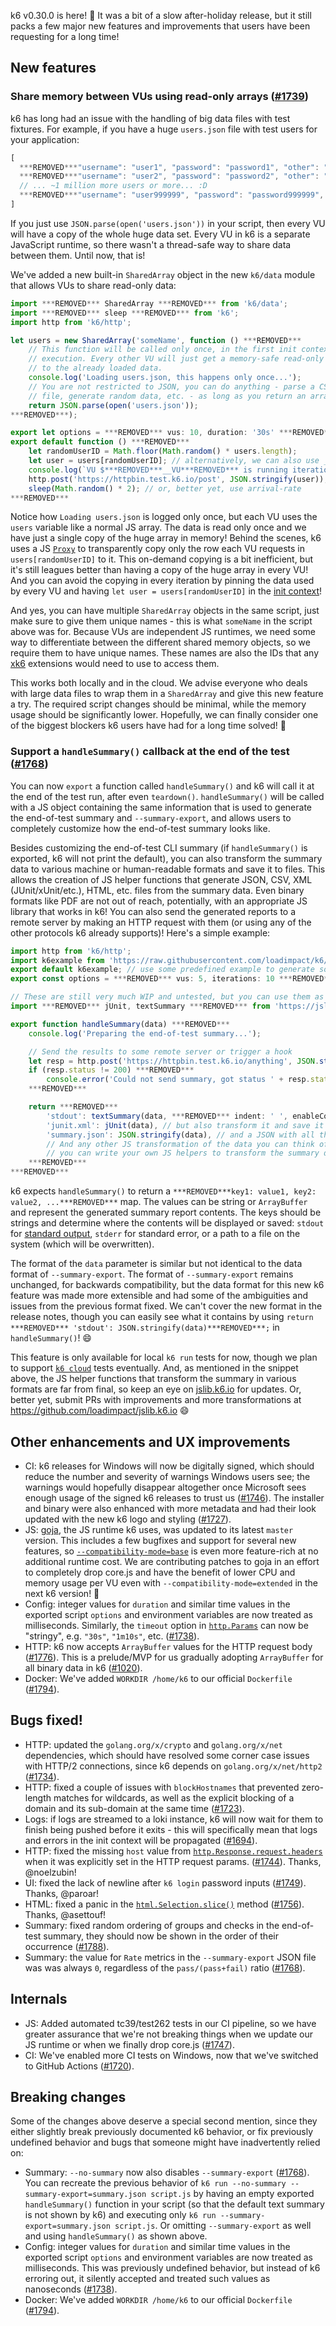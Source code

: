 k6 v0.30.0 is here! :tada: It was a bit of a slow after-holiday release, but it still packs a few major new features and improvements that users have been requesting for a long time!

## New features

### Share memory between VUs using read-only arrays ([#1739](https://github.com/loadimpact/k6/pull/1739))

k6 has long had an issue with the handling of big data files with test fixtures. For example, if you have a huge `users.json` file with test users for your application:
```js
[
  ***REMOVED***"username": "user1", "password": "password1", "other": "some-long-data-....-1"***REMOVED***,
  ***REMOVED***"username": "user2", "password": "password2", "other": "some-long-data-....-2"***REMOVED***,
  // ... ~1 million more users or more... :D
  ***REMOVED***"username": "user999999", "password": "password999999", "other": "some-long-data-....-999999"***REMOVED***
]
```

If you just use `JSON.parse(open('users.json'))` in your script, then every VU will have a copy of the whole huge data set. Every VU in k6 is a separate JavaScript runtime, so there wasn't a thread-safe way to share data between them. Until now, that is!

We've added a new built-in `SharedArray` object in the new `k6/data` module that allows VUs to share read-only data:
```js
import ***REMOVED*** SharedArray ***REMOVED*** from 'k6/data';
import ***REMOVED*** sleep ***REMOVED*** from 'k6';
import http from 'k6/http';

let users = new SharedArray('someName', function () ***REMOVED***
    // This function will be called only once, in the first init context
    // execution. Every other VU will just get a memory-safe read-only reference
    // to the already loaded data.
    console.log('Loading users.json, this happens only once...');
    // You are not restricted to JSON, you can do anything - parse a CSV or XML
    // file, generate random data, etc. - as long as you return an array.
    return JSON.parse(open('users.json'));
***REMOVED***);

export let options = ***REMOVED*** vus: 10, duration: '30s' ***REMOVED***;
export default function () ***REMOVED***
    let randomUserID = Math.floor(Math.random() * users.length);
    let user = users[randomUserID]; // alternatively, we can also use __VU and/or __ITER
    console.log(`VU $***REMOVED***__VU***REMOVED*** is running iteration $***REMOVED***__ITER***REMOVED*** with user $***REMOVED***user.username***REMOVED***...`);
    http.post('https://httpbin.test.k6.io/post', JSON.stringify(user));
    sleep(Math.random() * 2); // or, better yet, use arrival-rate
***REMOVED***
```

Notice how `Loading users.json` is logged only once, but each VU uses the `users` variable like a normal JS array. The data is read only once and we have just a single copy of the huge array in memory! Behind the scenes, k6 uses a JS [`Proxy`](https://developer.mozilla.org/en-US/docs/Web/JavaScript/Reference/Global_Objects/Proxy) to transparently copy only the row each VU requests in `users[randomUserID]` to it. This on-demand copying is a bit inefficient, but it's still leagues better than having a copy of the huge array in every VU! And you can avoid the copying in every iteration by pinning the data used by every VU and having `let user = users[randomUserID]` in the [init context](https://k6.io/docs/using-k6/test-life-cycle)!

And yes, you can have multiple `SharedArray` objects in the same script, just make sure to give them unique names - this is what `someName` in the script above was for. Because VUs are independent JS runtimes, we need some way to differentiate between the different shared memory objects, so we require them to have unique names. These names are also the IDs that any [xk6](https://github.com/k6io/xk6) extensions would need to use to access them.

This works both locally and in the cloud. We advise everyone who deals with large data files to wrap them in a `SharedArray` and give this new feature a try. The required script changes should be minimal, while the memory usage should be significantly lower. Hopefully, we can finally consider one of the biggest blockers k6 users have had for a long time solved! :tada:

### Support a `handleSummary()` callback at the end of the test ([#1768](https://github.com/loadimpact/k6/pull/1768))

You can now `export` a function called `handleSummary()` and k6 will call it at the end of the test run, after even `teardown()`. `handleSummary()` will be called with a JS object containing the same information that is used to generate the end-of-test summary and `--summary-export`, and allows users to completely customize how the end-of-test summary looks like.

Besides customizing the end-of-test CLI summary (if `handleSummary()` is exported, k6 will not print the default), you can also transform the summary data to various machine or human-readable formats and save it to files. This allows the creation of JS helper functions that generate JSON, CSV, XML (JUnit/xUnit/etc.), HTML, etc. files from the summary data. Even binary formats like PDF are not out of reach, potentially, with an appropriate JS library that works in k6! You can also send the generated reports to a remote server by making an HTTP request with them (or using any of the other protocols k6 already supports)! Here's a simple example:

```js
import http from 'k6/http';
import k6example from 'https://raw.githubusercontent.com/loadimpact/k6/master/samples/thresholds_readme_example.js';
export default k6example; // use some predefined example to generate some data
export const options = ***REMOVED*** vus: 5, iterations: 10 ***REMOVED***;

// These are still very much WIP and untested, but you can use them as is or write your own!
import ***REMOVED*** jUnit, textSummary ***REMOVED*** from 'https://jslib.k6.io/k6-summary/0.0.1/index.js';

export function handleSummary(data) ***REMOVED***
    console.log('Preparing the end-of-test summary...');

    // Send the results to some remote server or trigger a hook
    let resp = http.post('https://httpbin.test.k6.io/anything', JSON.stringify(data));
    if (resp.status != 200) ***REMOVED***
        console.error('Could not send summary, got status ' + resp.status);
    ***REMOVED***

    return ***REMOVED***
        'stdout': textSummary(data, ***REMOVED*** indent: ' ', enableColors: true***REMOVED***), // Show the text summary to stdout...
        'junit.xml': jUnit(data), // but also transform it and save it as a JUnit XML...
        'summary.json': JSON.stringify(data), // and a JSON with all the details...
        // And any other JS transformation of the data you can think of,
        // you can write your own JS helpers to transform the summary data however you like!
    ***REMOVED***
***REMOVED***
```

k6 expects `handleSummary()` to return a `***REMOVED***key1: value1, key2: value2, ...***REMOVED***` map. The values can be string or `ArrayBuffer` and represent the generated summary report contents. The keys should be strings and determine where the contents will be displayed or saved: `stdout` for [standard output](https://en.wikipedia.org/wiki/Standard_streams), `stderr` for standard error, or a path to a file on the system (which will be overwritten).

The format of the `data` parameter is similar but not identical to the data format of `--summary-export`. The format of `--summary-export` remains unchanged, for backwards compatibility, but the data format for this new k6 feature was made more extensible and had some of the ambiguities and issues from the previous format fixed. We can't cover the new format in the release notes, though you can easily see what it contains by using `return ***REMOVED*** 'stdout': JSON.stringify(data)***REMOVED***;` in `handleSummary()`! :smile:

This feature is only available for local `k6 run` tests for now, though we plan to support [`k6 cloud`](https://k6.io/docs/cloud) tests eventually. And, as mentioned in the snippet above, the JS helper functions that transform the summary in various formats are far from final, so keep an eye on [jslib.k6.io](https://jslib.k6.io/) for updates. Or, better yet, submit PRs with improvements and more transformations at https://github.com/loadimpact/jslib.k6.io :smile:

## Other enhancements and UX improvements

- CI: k6 releases for Windows will now be digitally signed, which should reduce the number and severity of warnings Windows users see; the warnings would hopefully disappear altogether once Microsoft sees enough usage of the signed k6 releases to trust us ([#1746](https://github.com/loadimpact/k6/pull/1746)). The installer and binary were also enhanced with more metadata and had their look updated with the new k6 logo and styling ([#1727](https://github.com/loadimpact/k6/pull/1727)).
- JS: [goja](https://github.com/dop251/goja), the JS runtime k6 uses, was updated to its latest `master` version. This includes a few bugfixes and support for several new features, so [`--compatibility-mode=base`](https://k6.io/docs/using-k6/javascript-compatibility-mode) is even more feature-rich at no additional runtime cost. We are contributing patches to goja in an effort to completely drop core.js and have the benefit of lower CPU and memory usage per VU even with `--compatibility-mode=extended` in the next k6 version! :tada:
- Config: integer values for `duration` and similar time values in the exported script `options` and environment variables are now treated as milliseconds. Similarly, the `timeout` option in [`http.Params`](https://k6.io/docs/javascript-api/k6-http/params) can now be "stringy", e.g. `"30s"`, `"1m10s"`, etc. ([#1738](https://github.com/loadimpact/k6/pull/1738)).
- HTTP: k6 now accepts `ArrayBuffer` values for the HTTP request body ([#1776](https://github.com/loadimpact/k6/pull/1776)). This is a prelude/MVP for us gradually adopting `ArrayBuffer` for all binary data in k6 ([#1020](https://github.com/loadimpact/k6/issues/1020)).
- Docker: We've added `WORKDIR /home/k6` to our official `Dockerfile` ([#1794](https://github.com/loadimpact/k6/pull/1794)).


## Bugs fixed!

- HTTP: updated the `golang.org/x/crypto` and `golang.org/x/net` dependencies, which should have resolved some corner case issues with HTTP/2 connections, since k6 depends on `golang.org/x/net/http2` ([#1734](https://github.com/loadimpact/k6/pull/1734)).
- HTTP: fixed a couple of issues with `blockHostnames` that prevented zero-length matches for wildcards, as well as the explicit blocking of a domain and its sub-domain at the same time ([#1723](https://github.com/loadimpact/k6/pull/1723)).
- Logs: if logs are streamed to a loki instance, k6 will now wait for them to finish being pushed before it exits - this will specifically mean that logs and errors in the init context will be propagated ([#1694](https://github.com/loadimpact/k6/pull/1694)).
- HTTP: fixed the missing `host` value from [`http.Response.request.headers`](https://k6.io/docs/javascript-api/k6-http/response) when it was explicitly set in the HTTP request params. ([#1744](https://github.com/loadimpact/k6/pull/1744)). Thanks, @noelzubin!
- UI: fixed the lack of newline after `k6 login` password inputs ([#1749](https://github.com/loadimpact/k6/pull/1749)). Thanks, @paroar!
- HTML: fixed a panic in the [`html.Selection.slice()`](https://k6.io/docs/javascript-api/k6-html/selection/selection-slice-start-end) method ([#1756](https://github.com/loadimpact/k6/pull/1756)). Thanks, @asettouf!
- Summary: fixed random ordering of groups and checks in the end-of-test summary, they should now be shown in the order of their occurrence ([#1788](https://github.com/loadimpact/k6/pull/1788)).
- Summary: the value for `Rate` metrics in the `--summary-export` JSON file was was always `0`, regardless of the `pass/(pass+fail)` ratio ([#1768](https://github.com/loadimpact/k6/pull/1768)).


## Internals

- JS: Added automated tc39/test262 tests in our CI pipeline, so we have greater assurance that we're not breaking things when we update our JS runtime or when we finally drop core.js ([#1747](https://github.com/loadimpact/k6/pull/1747)).
- CI: We've enabled more CI tests on Windows, now that we've switched to GitHub Actions ([#1720](https://github.com/loadimpact/k6/pull/1720)).


## Breaking changes

Some of the changes above deserve a special second mention, since they either slightly break previously documented k6 behavior, or fix previously undefined behavior and bugs that someone might have inadvertently relied on:

- Summary: `--no-summary` now also disables `--summary-export` ([#1768](https://github.com/loadimpact/k6/pull/1768)). You can recreate the previous behavior of `k6 run --no-summary --summary-export=summary.json script.js` by having an empty exported `handleSummary()` function in your script (so that the default text summary is not shown by k6) and executing only `k6 run --summary-export=summary.json script.js`. Or omitting `--summary-export` as well and using `handleSummary()` as shown above.
- Config: integer values for `duration` and similar time values in the exported script `options` and environment variables are now treated as milliseconds. This was previously undefined behavior, but instead of k6 erroring out, it silently accepted and treated such values as nanoseconds ([#1738](https://github.com/loadimpact/k6/pull/1738)).
- Docker: We've added `WORKDIR /home/k6` to our official `Dockerfile` ([#1794](https://github.com/loadimpact/k6/pull/1794)).